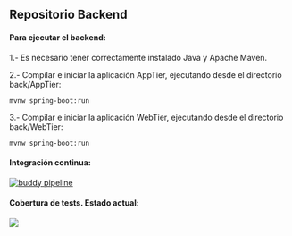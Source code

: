 ## Repositorio Backend

#### Para ejecutar el backend:

1.- Es necesario tener correctamente instalado Java y Apache Maven.

2.- Compilar e iniciar la aplicación AppTier, ejecutando desde el directorio back/AppTier:
 
```mvnw spring-boot:run```
 
3.- Compilar e iniciar la aplicación WebTier,  ejecutando desde el directorio back/WebTier:
 
```mvnw spring-boot:run```

#### Integración continua:
[![buddy pipeline](https://eu.buddy.works/samuelosbs/back/pipelines/pipeline/183049/badge.svg?token=e8b644c841aac6c7e3b9d455658816748e96c2f7752fb4ca2cf0eb69f91727e0 "buddy pipeline")](https://eu.buddy.works/samuelosbs/back/pipelines/pipeline/183049)

#### Cobertura de tests. Estado actual:
![](Cobertura_test.PNG)